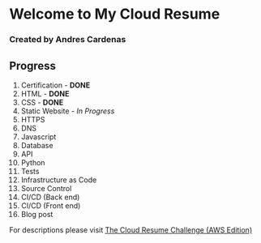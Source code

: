 # Welcome to My Cloud Resume
### Created by Andres Cardenas

## Progress
1. Certification - **DONE**
2. HTML - **DONE**
3. CSS - **DONE**
4. Static Website - _In Progress_
5. HTTPS
6. DNS
7. Javascript
8. Database
9. API
10. Python
11. Tests
12. Infrastructure as Code
13. Source Control
14. CI/CD (Back end)
15. CI/CD (Front end)
16. Blog post

For descriptions please visit [The Cloud Resume Challenge (AWS Edition)](https://cloudresumechallenge.dev/docs/the-challenge/aws/)
